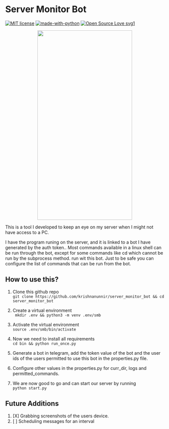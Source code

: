 # Server Monitor Bot
[![MIT license](https://img.shields.io/badge/License-MIT-blue.svg)](https://github.com/krishnanunnir/server_monitor_bot/blob/master/LICENSE)
[![made-with-python](https://img.shields.io/badge/Made%20with-Python-1f425f.svg)](https://www.python.org/)
[![Open Source Love svg1](https://badges.frapsoft.com/os/v1/open-source.svg?v=103)](https://github.com/ellerbrock/open-source-badges/)



<p align="center">
  <img src="docs/bot-working.gif" height=600 width=300 />
</p>

This is a tool I developed to keep an eye on my server when I might not have access to a PC.

I have the program runing on the server, and it is linked to a bot I have generated by the auth token.. Most commands available in a linux shell can be run through the bot, except for some commands like cd which cannot be run by the subprocess method.
run wit this bot. Just to be safe you can configure the list of commands that can be run from the bot. 

## How to use this?
1. Clone this github repo  
```git clone https://github.com/krishnanunnir/server_monitor_bot && cd server_monitor_bot```

2. Create a virtual environment  
``` mkdir .env && python3 -m venv .env/smb```

3. Activate the virtual environment  
```source .env/smb/bin/activate```

4. Now we need to install all requirements  
```cd bin && python run_once.py```

5. Generate a bot in telegram, add the token value of the bot and the user ids of the users permitted to use this bot in the properties.py file.

6. Configure other values in the properties.py for curr_dir, logs and permitted_commands.

7. We are now good to go and can start our server by running  
```python start.py```

## Future Additions
1. [X] Grabbing screenshots of the users device.
2. [ ] Scheduling messages for an interval
